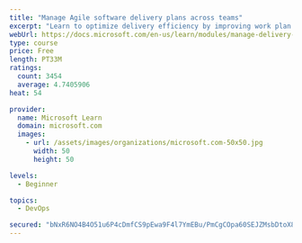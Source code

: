 ```yaml
---
title: "Manage Agile software delivery plans across teams"
excerpt: "Learn to optimize delivery efficiency by improving work plan visibility across teams."
webUrl: https://docs.microsoft.com/en-us/learn/modules/manage-delivery-plans/
type: course
price: Free
length: PT33M
ratings:
  count: 3454
  average: 4.7405906
heat: 54

provider:
  name: Microsoft Learn
  domain: microsoft.com
  images:
    - url: /assets/images/organizations/microsoft.com-50x50.jpg
      width: 50
      height: 50

levels:
  - Beginner

topics:
  - DevOps

secured: "bNxR6NO4B4O51u6P4cDmfCS9pEwa9F4l7YmEBu/PmCgCOpa60SEJZMsbDtoX8hyWFN19Q/ld3/RHHOwvpJbIvx/e5dLlZCjHyV1V5GNgLGQcYsznvShASIqakycL94RxzXG7i8dik7FkplpNQRnri+J2Cy2KWvtVjpCG6n+1csmABugWhphgImauBso8JydPCtrf8A/ECoFXCV0ErDBy1r3q73E32apIMsLGJmHZZgj5Jmm5imTz2tAxHGTv86wvriGGkaCK1Zcoiyipwzv5NZCqwRvxYV+s8HQVQk9Bo3HcKkgAHFMZ+TPPNnTsZsDRwbb5VIOdqvhhIfh9v0VCFi5wME3/7r9N3UtvuLsCGOwGvGeHY5znwm+4yQ3GstsJmxMvGM4xyfaR6ajZzt9ZA9CL73QYPffNHBASnyCWoC4=;Ik8RN2FcE2ew947+Al9wFw=="
---
```


